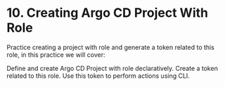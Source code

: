 # 10. Creating Argo CD Project With Role  

Practice creating a project with role and generate a token related to this role, in this practice we will cover:

Define and create Argo CD Project with role declaratively.
Create a token related to this role.
Use this token to perform actions using CLI.
